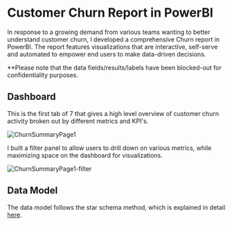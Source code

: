 # Customer Churn Report in PowerBI

In response to a growing demand from various teams wanting to better understand customer churn, I developed a comprehensive Churn report in PowerBI. The report features visualizations that are interactive, self-serve and automated to empower end users to make data-driven decisions. 

**Please note that the data fields/results/labels have been blocked-out for confidentiality purposes. 

## Dashboard
This is the first tab of 7 that gives a high level overview of customer churn activity broken out by different metrics and KPI's. 

![ChurnSummaryPage1](https://user-images.githubusercontent.com/69849998/204414424-09e1ec39-3d28-4bfa-a066-93d248191eb5.png)

I built a filter panel to allow users to drill down on various metrics, while maximizing space on the dashboard for visualizations. 

![ChurnSummaryPage1-filter](https://user-images.githubusercontent.com/69849998/204414532-2f370900-d6a2-47f5-98a0-12e2ff3fa69d.png)

## Data Model
The data model follows the star schema method, which is explained in detail [here](https://learn.microsoft.com/en-us/power-bi/guidance/star-schema).

